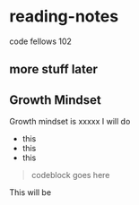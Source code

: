# reading-notes
code fellows 102
## more stuff later

## Growth Mindset
Growth mindset is xxxxx
I will do
- this
- this
- this

> codeblock goes here

This will be 
